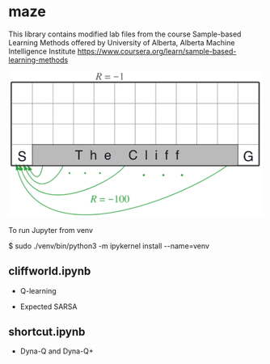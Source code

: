 # maze

This library contains modified lab files from the course Sample-based Learning Methods offered by
University of Alberta, Alberta Machine Intelligence Institute
https://www.coursera.org/learn/sample-based-learning-methods

![error](https://github.com/holmen1/robots/blob/master/maze/images/cliffworld.png)

To run Jupyter from venv

$ sudo ./venv/bin/python3 -m ipykernel install --name=venv


## cliffworld.ipynb

* Q-learning

* Expected SARSA


## shortcut.ipynb

* Dyna-Q and Dyna-Q+



